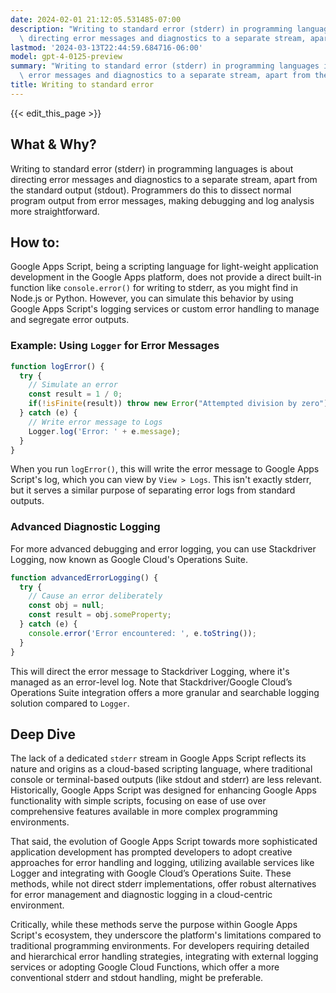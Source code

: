 ```yaml
---
date: 2024-02-01 21:12:05.531485-07:00
description: "Writing to standard error (stderr) in programming languages is about\
  \ directing error messages and diagnostics to a separate stream, apart from the\u2026"
lastmod: '2024-03-13T22:44:59.684716-06:00'
model: gpt-4-0125-preview
summary: "Writing to standard error (stderr) in programming languages is about directing\
  \ error messages and diagnostics to a separate stream, apart from the\u2026"
title: Writing to standard error
---
```


{{< edit_this_page >}}

## What & Why?

Writing to standard error (stderr) in programming languages is about directing error messages and diagnostics to a separate stream, apart from the standard output (stdout). Programmers do this to dissect normal program output from error messages, making debugging and log analysis more straightforward.

## How to:

Google Apps Script, being a scripting language for light-weight application development in the Google Apps platform, does not provide a direct built-in function like `console.error()` for writing to stderr, as you might find in Node.js or Python. However, you can simulate this behavior by using Google Apps Script's logging services or custom error handling to manage and segregate error outputs.

### Example: Using `Logger` for Error Messages

```javascript
function logError() {
  try {
    // Simulate an error
    const result = 1 / 0;
    if(!isFinite(result)) throw new Error("Attempted division by zero");
  } catch (e) {
    // Write error message to Logs
    Logger.log('Error: ' + e.message);
  }
}
```

When you run `logError()`, this will write the error message to Google Apps Script's log, which you can view by `View > Logs`. This isn't exactly stderr, but it serves a similar purpose of separating error logs from standard outputs.

### Advanced Diagnostic Logging

For more advanced debugging and error logging, you can use Stackdriver Logging, now known as Google Cloud's Operations Suite.

```javascript
function advancedErrorLogging() {
  try {
    // Cause an error deliberately
    const obj = null;
    const result = obj.someProperty;
  } catch (e) {
    console.error('Error encountered: ', e.toString());
  }
}
```

This will direct the error message to Stackdriver Logging, where it's managed as an error-level log. Note that Stackdriver/Google Cloud’s Operations Suite integration offers a more granular and searchable logging solution compared to `Logger`.

## Deep Dive

The lack of a dedicated `stderr` stream in Google Apps Script reflects its nature and origins as a cloud-based scripting language, where traditional console or terminal-based outputs (like stdout and stderr) are less relevant. Historically, Google Apps Script was designed for enhancing Google Apps functionality with simple scripts, focusing on ease of use over comprehensive features available in more complex programming environments.

That said, the evolution of Google Apps Script towards more sophisticated application development has prompted developers to adopt creative approaches for error handling and logging, utilizing available services like Logger and integrating with Google Cloud’s Operations Suite. These methods, while not direct stderr implementations, offer robust alternatives for error management and diagnostic logging in a cloud-centric environment.

Critically, while these methods serve the purpose within Google Apps Script's ecosystem, they underscore the platform's limitations compared to traditional programming environments. For developers requiring detailed and hierarchical error handling strategies, integrating with external logging services or adopting Google Cloud Functions, which offer a more conventional stderr and stdout handling, might be preferable.
